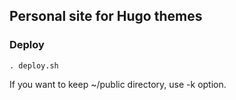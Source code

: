 ## Personal site for Hugo themes
### Deploy

```
. deploy.sh
```

If you want to keep ~/public directory, use -k option.
